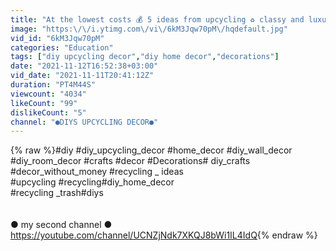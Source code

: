 ```yaml
---
title: "At the lowest costs 💰 5 ideas from upcycling ♻️ classy and luxurious 🤩"
image: "https:\/\/i.ytimg.com\/vi\/6kM3Jqw70pM\/hqdefault.jpg"
vid_id: "6kM3Jqw70pM"
categories: "Education"
tags: ["diy upcycling decor","diy home decor","decorations"]
date: "2021-11-12T16:52:38+03:00"
vid_date: "2021-11-11T20:41:12Z"
duration: "PT4M44S"
viewcount: "4034"
likeCount: "99"
dislikeCount: "5"
channel: "●DIYS UPCYCLING DECOR●"
---
```

{% raw %}#diy #diy_upcycling_decor #home_decor #diy_wall_decor #diy_room_decor #crafts  #decor #Decorations# diy_crafts #decor_without_money #recycling _ ideas<br />#upcycling #recycling#diy_home_decor<br />#recycling _trash#diys<br /><br /><br />● my second channel ●<br /><a rel="nofollow" target="blank" href="https://youtube.com/channel/UCNZjNdk7XKQJ8bWi1IL4IdQ">https://youtube.com/channel/UCNZjNdk7XKQJ8bWi1IL4IdQ</a>{% endraw %}
